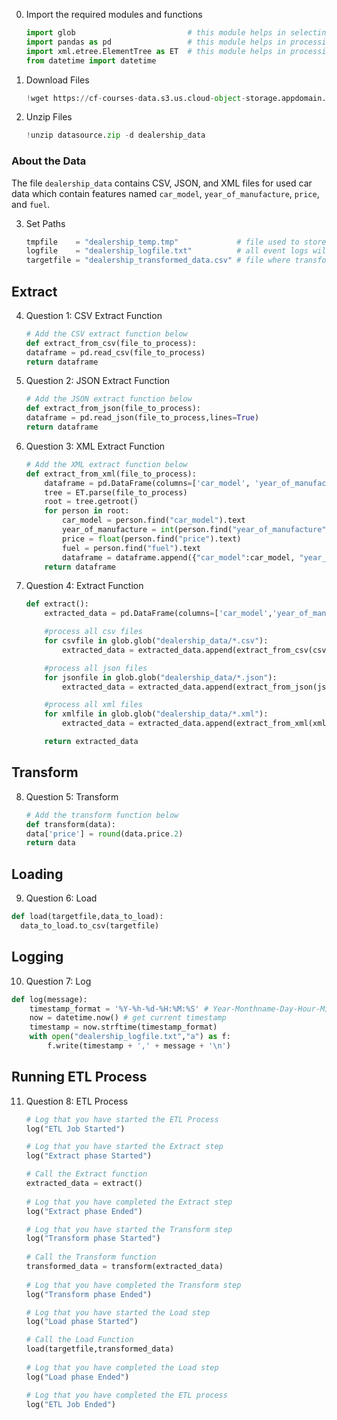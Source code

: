 0. Import the required modules and functions
    ```Python
    import glob                         # this module helps in selecting files
    import pandas as pd                 # this module helps in processing CSV files
    import xml.etree.ElementTree as ET  # this module helps in processing XML files
    from datetime import datetime
    ```


1. Download Files
    ```Python
    !wget https://cf-courses-data.s3.us.cloud-object-storage.appdomain.cloud/IBMDeveloperSkillsNetwork-PY0221EN-SkillsNetwork/labs/module%206/Lab%20-%20Extract%20Transform%20Load/data/source.zip
    ```
    
2. Unzip Files
    ```Python
    !unzip datasource.zip -d dealership_data
    ```
    
### About the Data
The file `dealership_data` contains CSV, JSON, and XML files for used car data which contain features named `car_model`, `year_of_manufacture`, `price`, and `fuel`.

3. Set Paths
    ```Python
    tmpfile    = "dealership_temp.tmp"             # file used to store all extracted data
    logfile    = "dealership_logfile.txt"          # all event logs will be stored in this file
    targetfile = "dealership_transformed_data.csv" # file where transformed data is stored
    ```

## Extract

4. Question 1: CSV Extract Function
    ```Python
    # Add the CSV extract function below
    def extract_from_csv(file_to_process):
    dataframe = pd.read_csv(file_to_process)
    return dataframe
    ```
    
5. Question 2: JSON Extract Function
    ```Python
    # Add the JSON extract function below
    def extract_from_json(file_to_process):
    dataframe = pd.read_json(file_to_process,lines=True)
    return dataframe
    ```
 
 6. Question 3: XML Extract Function
    ```Python
    # Add the XML extract function below
    def extract_from_xml(file_to_process):
        dataframe = pd.DataFrame(columns=['car_model', 'year_of_manufacture', 'price', 'fuel'])
        tree = ET.parse(file_to_process)
        root = tree.getroot()
        for person in root:
            car_model = person.find("car_model").text
            year_of_manufacture = int(person.find("year_of_manufacture").text)
            price = float(person.find("price").text)
            fuel = person.find("fuel").text
            dataframe = dataframe.append({"car_model":car_model, "year_of_manufacture":year_of_manufacture, "price":price, "fuel":fuel}, ignore_index=True)
        return dataframe
    ```
    
 7. Question 4: Extract Function
    ```Python
    def extract():
        extracted_data = pd.DataFrame(columns=['car_model','year_of_manufacture','price', 'fuel']) # create an empty data frame to hold extracted data

        #process all csv files
        for csvfile in glob.glob("dealership_data/*.csv"):
            extracted_data = extracted_data.append(extract_from_csv(csvfile), ignore_index=True)

        #process all json files
        for jsonfile in glob.glob("dealership_data/*.json"):
            extracted_data = extracted_data.append(extract_from_json(jsonfile), ignore_index=True)            

        #process all xml files
        for xmlfile in glob.glob("dealership_data/*.xml"):
            extracted_data = extracted_data.append(extract_from_xml(xmlfile), ignore_index=True)

        return extracted_data
    ```
    
## Transform

 8. Question 5: Transform
    ```Python
    # Add the transform function below
    def transform(data):
    data['price'] = round(data.price.2)
    return data
    ```
    
## Loading

9. Question 6: Load
  ```Python
  def load(targetfile,data_to_load):
    data_to_load.to_csv(targetfile)
  ```
  
## Logging

10. Question 7: Log
  ```Python
  def log(message):
      timestamp_format = '%Y-%h-%d-%H:%M:%S' # Year-Monthname-Day-Hour-Minute-Second
      now = datetime.now() # get current timestamp
      timestamp = now.strftime(timestamp_format)
      with open("dealership_logfile.txt","a") as f:
          f.write(timestamp + ',' + message + '\n')
  ```
  
## Running ETL Process

11. Question 8: ETL Process
    ```Python
    # Log that you have started the ETL Process
    log("ETL Job Started")
    
    # Log that you have started the Extract step
    log("Extract phase Started")

    # Call the Extract function
    extracted_data = extract()
 
    # Log that you have completed the Extract step
    log("Extract phase Ended")
    
    # Log that you have started the Transform step
    log("Transform phase Started")
 
    # Call the Transform function
    transformed_data = transform(extracted_data)
  
    # Log that you have completed the Transform step
    log("Transform phase Ended")     
    
    # Log that you have started the Load step
    log("Load phase Started")

    # Call the Load Function
    load(targetfile,transformed_data)
      
    # Log that you have completed the Load step
    log("Load phase Ended")    
    
    # Log that you have completed the ETL process
    log("ETL Job Ended")    
    ```     
